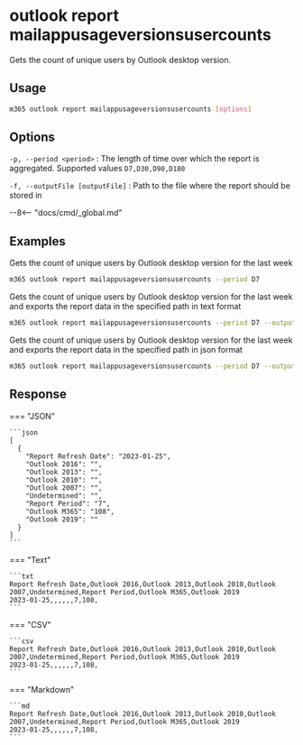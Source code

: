 # outlook report mailappusageversionsusercounts

Gets the count of unique users by Outlook desktop version.

## Usage

```sh
m365 outlook report mailappusageversionsusercounts [options]
```

## Options

`-p, --period <period>`
: The length of time over which the report is aggregated. Supported values `D7,D30,D90,D180`

`-f, --outputFile [outputFile]`
: Path to the file where the report should be stored in

--8<-- "docs/cmd/_global.md"

## Examples

Gets the count of unique users by Outlook desktop version for the last week

```sh
m365 outlook report mailappusageversionsusercounts --period D7
```

Gets the count of unique users by Outlook desktop version for the last week and exports the report data in the specified path in text format

```sh
m365 outlook report mailappusageversionsusercounts --period D7 --output text > "mailappusageversionsusercounts.txt"
```

Gets the count of unique users by Outlook desktop version for the last week and exports the report data in the specified path in json format

```sh
m365 outlook report mailappusageversionsusercounts --period D7 --output json > "mailappusageversionsusercounts.json"
```

## Response

=== "JSON"

    ```json
    [
      {
        "Report Refresh Date": "2023-01-25",
        "Outlook 2016": "",
        "Outlook 2013": "",
        "Outlook 2010": "",
        "Outlook 2007": "",
        "Undetermined": "",
        "Report Period": "7",
        "Outlook M365": "108",
        "Outlook 2019": ""
      }
    ]
    ```

=== "Text"

    ```txt
    Report Refresh Date,Outlook 2016,Outlook 2013,Outlook 2010,Outlook 2007,Undetermined,Report Period,Outlook M365,Outlook 2019
    2023-01-25,,,,,,7,108,
    ```

=== "CSV"

    ```csv
    Report Refresh Date,Outlook 2016,Outlook 2013,Outlook 2010,Outlook 2007,Undetermined,Report Period,Outlook M365,Outlook 2019
    2023-01-25,,,,,,7,108,
    ```

=== "Markdown"

    ```md
    Report Refresh Date,Outlook 2016,Outlook 2013,Outlook 2010,Outlook 2007,Undetermined,Report Period,Outlook M365,Outlook 2019
    2023-01-25,,,,,,7,108,
    ```
